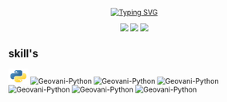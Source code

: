 <p align="center">  
  <a href="https://git.io/typing-svg"><img src="https://readme-typing-svg.herokuapp.com?font=Fira+Code&size=16&duration=2000&pause=1000&color=00F79A&center=true&vCenter=true&multiline=true&width=435&lines=Geovani+Lima+Cardoso;Data+Science+%7C+Data+Analytics+%7C+BI" alt="Typing SVG" /></a>
</p>


<p align="center">  
  <a href="https://www.linkedin.com/in/geovani-lima-cardoso-760212158/" target="_blank"><img src="https://img.shields.io/badge/linkedin-blue?logo=linkedin&logoColor=White" target="_blank"></a>  
  <a href="https://www.youtube.com/channel/UCe5tUK2qlAHSzJaovHX1Rww" target="_blank"><img src="https://img.shields.io/badge/youtube-red?logo=youtube&logoColor=White" target="_blank"></a>
  <a href="https://drive.google.com/file/d/1tV9xIqJ5XHvYikoYjeTNWIyc-56lOGv5/view?usp=drive_link" target="_blank"><img src="https://img.shields.io/badge/CV-PDF-red?logo=adobe&logoColor=White&cacheSeconds=%3Csvg%20role%3D%22img%22%20viewBox%3D%220%200%2024%2024%22%20xmlns%3D%22http%3A%2F%2Fwww.w3.org%2F2000%2Fsvg%22%3E%3Ctitle%3EAdobe%3C%2Ftitle%3E%3Cpath%20d%3D%22M13.966%2022.624l-1.69-4.281H8.122l3.892-9.144%205.662%2013.425zM8.884%201.376H0v21.248zm15.116%200h-8.884L24%2022.624Z%22%2F%3E%3C%2Fsvg%3E" target="_blank"></a>
</p>

<p align="center">  
  <h2>skill's</h2>
  <img alt="Geovani-Python" height="30" width="40" src="https://raw.githubusercontent.com/devicons/devicon/master/icons/python/python-original.svg">
  <img alt="Geovani-Python" height="30" width="" src="https://upload.wikimedia.org/wikipedia/commons/8/87/Sql_data_base_with_logo.png">
  <img alt="Geovani-Python" height="30" width="30" src="https://community.alteryx.com/t5/image/serverpage/image-id/259688iF6C1C4BD0BC11851?v=v2">
  <img alt="Geovani-Python" height="30" width="30" src="https://forum-cdn.knime.com/uploads/default/original/1X/ab3ccf34482a0329361734a18199390177204f15.png">
  <img alt="Geovani-Python" height="30" width="30" src="https://upload.wikimedia.org/wikipedia/commons/c/cf/New_Power_BI_Logo.svg">
  <img alt="Geovani-Python" height="30" width="" src="https://upload.wikimedia.org/wikipedia/commons/thumb/3/32/Qlik_Logo.svg/2560px-Qlik_Logo.svg.png">
  <img alt="Geovani-Python" height="30" width="" src="https://upload.wikimedia.org/wikipedia/commons/4/4b/Tableau_Logo.png">
</p>

